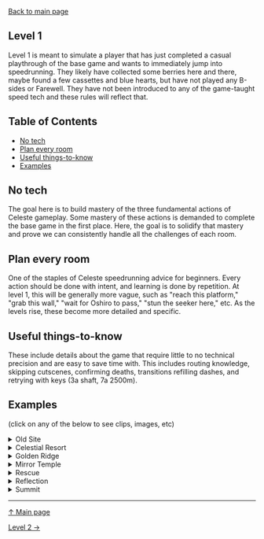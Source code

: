 [Back to main page](https://github.com/kwan22/habits/blob/main/README.md)

## Level 1

Level 1 is meant to simulate a player that has just completed a casual playthrough of the base game and wants to immediately jump into speedrunning. They likely have collected some berries here and there, maybe found a few cassettes and blue hearts, but have not played any B-sides or Farewell. They have not been introduced to any of the game-taught speed tech and these rules will reflect that.

## Table of Contents
- [No tech](#no-tech)
- [Plan every room](#plan-every-room)
- [Useful things-to-know](#useful-things-to-know)
- [Examples](#examples)

## No tech 
The goal here is to build mastery of the three fundamental actions of Celeste gameplay. Some mastery of these actions is demanded to complete the base game in the first place. Here, the goal is to solidify that mastery and prove we can consistently handle all the challenges of each room.

## Plan every room  
One of the staples of Celeste speedrunning advice for beginners. Every action should be done with intent, and learning is done by repetition. At level 1, this will be generally more vague, such as "reach this platform," "grab this wall," "wait for Oshiro to pass," "stun the seeker here," etc. As the levels rise, these become more detailed and specific.

## Useful things-to-know  
These include details about the game that require little to no technical precision and are easy to save time with. This includes routing knowledge, skipping cutscenes, confirming deaths, transitions refilling dashes, and retrying with keys (3a shaft, 7a 2500m).

## Examples

(click on any of the below to see clips, images, etc)

<details>
<summary>Old Site</summary>

The last Badeline room conveniently has a dev shortcut. Jump off the crumble block to make it disappear faster. Maneuvering around the ice block opens up another shortcut: lining up against the wall above it may be useful. Be sure to not grab when passing by it. <br>
<img src = "https://github.com/kwan22/habits/blob/main/images/lv1/2a_intervention_dev.webp" width = "480">
  
The plan for the last few coins in the Badeline chase sequence is to never cross your own path. <br>
<img src = "https://github.com/kwan22/habits/blob/main/images/lv1/2a_intervention.png" width = "480">
</details>

<details>
  <summary>Celestial Resort</summary>
  
Transitions refill dashes! <br>
<img src = "https://github.com/kwan22/habits/blob/main/images/lv1/3a_key1.webp" width = "480">

The "red dot": be aware of when Oshiro is about to charge and ensure you have space to dodge. Whether your strat is able to line up with the Oshiro cycles shown in the clips depends on your movement: apply the red-dot principle to whatever Oshiro cycle you end up settling upon. <br>
    <img src = "https://github.com/kwan22/habits/blob/main/images/lv1/3a_final_2.webp" width = "480">
    <img src = "https://github.com/kwan22/habits/blob/main/images/lv1/3a_final_3.webp" width = "480">
</details>

<details>
  <summary>Golden Ridge</summary>
  Generally, horizontal dashing cuts through strong wind much better than updiagonal dashes <br>
    <img src = "https://github.com/kwan22/habits/blob/main/images/lv1/4a_snowball_4springs.webp" width = "480">
    <img src = "https://github.com/kwan22/habits/blob/main/images/lv1/4a_snowball_final.webp" width = "480">
</details>

<details>
  <summary>Mirror Temple</summary>
    
  Skip the depths key & door using the secret route for the heart. <br>
  <img src = "https://github.com/kwan22/habits/blob/main/images/lv1/5a_depths_keyskip.png" width = "480">

  Use seekers to hit coins for you. <br>
  <img src = "https://github.com/kwan22/habits/blob/main/images/lv1/5a_unraveling_coin1.webp" width = "480">
  <img src = "https://github.com/kwan22/habits/blob/main/images/lv1/5a_unraveling_2ndlast.webp" width = "480"> <br>

  Learn to feel comfortable with stunning a charging seeker. Similar to the Oshiro red-dot: make it a priority to deal with these before making progress. Seekers are much smaller and easier to jump over, so stunning them gives you several seconds of free movement. The easiest way to do this is to do a big jump as they approach, and then dash down onto their heads as they pass under you. <br>
  <img src = "https://github.com/kwan22/habits/blob/main/images/lv1/5a_unraveling_final_cut.webp" width = "480"><br>
  Aim for the high ground! Try to not let seekers approach you from above: letting them approach you from below or horizontally is much more reliable in jumping on top of them (cue Star Wars memes).<br>
  
  Seekers are technically deterministic but can have wildly different behaviors with slight changes in movement. Learning to stun seekers on command allows us a few seconds of free movement and mitigates their unpredictable behavior. You may find that you need to stun seekers in different spots than the strats shown here.
  
  Route for getting search keys that avoids the most seekers. <br>
  <img src = "https://github.com/kwan22/habits/blob/main/images/lv1/5a_search_keys.png" alt = "5a_search_keys" width = "960">
</details>

<details>
  <summary>Rescue</summary>
  Theo is a particularly challenging mechanic and deserves its own section.
  
  As mentioned earlier in the 5a section, seekers are easier to deal with if you're not below them. <br>
  <img src = "https://github.com/kwan22/habits/blob/main/images/lv1/5a_rescue_nofear_slow.webp" alt = "5a_rescue_nofear" width = "480"> <br>
  The red-dot principle still applies. Seekers can charge even when they're offscreen and can quickly catch up to you while you're throwing and regrabbing Theo. 

  Stunning a seeker while carrying Theo is a bit trickier since you can't dash while holding Theo. Handle the seeker and Theo separately, stunning the seeker where you can. A common tactic is to jump over the seeker, throw Theo forward, and then stun the seeker using the jump+downdash method. <br>
<img src = "https://github.com/kwan22/habits/blob/main/images/lv1/5a_rescue_berryroom_slow1.webp" width = "480">
<img src = "https://github.com/kwan22/habits/blob/main/images/lv1/5a_rescue_berryroom_slow2.webp" width = "480">

  Stick to the plan: make sure the seeker is stunned if you tried but missed it. Your plan should be movement you are familiar with and practiced in so you don't need to improvise. <br>
  <img src = "https://github.com/kwan22/habits/blob/main/images/lv1/5a_rescue_seeker_final_1miss_slow.webp" width = "480">
</details>

<details>
  <summary>Reflection</summary>

  There are 6 route forks between top and bottom routes in Hollows. The 1st and last forks are relatively inconsequential (bottom for 1st fork and top for last fork are generally recommended, pick your favorite), but forks 2-5 should be prescribed.

Go top on both 2nd and 3rd forks. <br>
<img src = "https://github.com/kwan22/habits/blob/main/images/lv1/6a_hollows_2ndsplit.png" width = "480">
<img src = "https://github.com/kwan22/habits/blob/main/images/lv1/6a_hollows_3rdsplit.png" width = "480"> <br>
Go bottom on the 4th and top on the 5th forks. <br>
<img src = "https://github.com/kwan22/habits/blob/main/images/lv1/6a_hollows_4th5thsplit.png" width = "960">

</details>
<details>
<summary>Summit</summary>
Take the berry route which can be easily accessed by using transitions to refill dashes. <br>
<img src = "https://github.com/kwan22/habits/blob/main/images/lv1/7a_2k_toproute.webp" width = "480">
</details>

---

[&#8593; Main page](https://github.com/kwan22/habits/blob/main/README.md)

[Level 2 &#8594;](https://github.com/kwan22/habits/blob/main/level2.md) 
